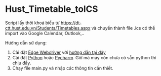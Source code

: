 # Hust_Timetable_toICS

Script lấy thời khoá biểu từ https://dt-ctt.hust.edu.vn/Students/Timetables.aspx và chuyển thành file .ics có thể import vào Google Calendar, Outlook,..

Hướng dẫn sử dụng:

1. Cài đặt [Edge Webdriver](https://developer.microsoft.com/en-us/microsoft-edge/tools/webdriver/) với [hướng dẫn tại đây](https://docs.microsoft.com/vi-vn/microsoft-edge/webdriver-chromium/?tabs=c-sharp)
2. Cài đặt [Python](https://www.python.org/downloads/) hoặc [Pycharm](https://www.jetbrains.com/help/pycharm/installation-guide.html). Giờ mà máy còn chưa có sẵn python thì chịu đấy.
3. Chạy file main.py và nhập các thông tin cần thiết.
